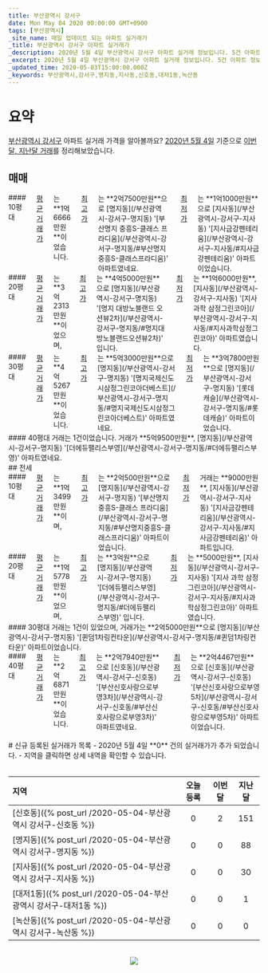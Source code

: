 ```yaml
---
title: 부산광역시 강서구
date: Mon May 04 2020 00:00:00 GMT+0900
tags: [부산광역시]
_site_name: 매일 업데이트 되는 아파트 실거래가
_title: 부산광역시 강서구 아파트 실거래가
_description: 2020년 5월 4일 부산광역시 강서구 아파트 실거래 정보입니다. 5건 아파트 정보가 있습니다.
_excerpt: 2020년 5월 4일 부산광역시 강서구 아파트 실거래 정보입니다. 5건 아파트 정보가 있습니다.
_updated_time: 2020-05-03T15:00:00.000Z
_keywords: 부산광역시,강서구,명지동,지사동,신호동,대저1동,녹산동
---
```



# 요약
<ins>부산광역시 강서구</ins> 아파트 실거래 가격을 알아볼까요? <ins>2020년 5월 4일</ins> 기준으로 <ins>이번달, 지난달 거래</ins>를 정리해보았습니다.

## 매매
<div class="container">
<div class="six columns" markdown="1">
#### 10평대
<ins>평균 거래가</ins>는 **1억6666만원**이었습니다. <ins>최고가</ins>는 **2억7500만원**으로 [명지동](/부산광역시-강서구-명지동) '[부산명지 중흥S-클래스 프라디움](/부산광역시-강서구-명지동/#부산명지중흥S-클래스프라디움)' 아파트였네요. <ins>최저가</ins>는 **1억1000만원**으로 [지사동](/부산광역시-강서구-지사동) '[지사금강펜테리움](/부산광역시-강서구-지사동/#지사금강펜테리움)' 아파트이었습니다.
</div>
<div class="six columns" markdown="1">
#### 20평대
<ins>평균 거래가</ins>는 **3억2313만원**이었으며, <ins>최고가</ins>는 **4억5000만원**으로 [명지동](/부산광역시-강서구-명지동) '[명지 대방노블랜드 오션뷰2차](/부산광역시-강서구-명지동/#명지대방노블랜드오션뷰2차)' 입니다. <ins>최저가</ins>는 **1억6000만원**, [지사동](/부산광역시-강서구-지사동) '[지사 과학 삼정그린코아](/부산광역시-강서구-지사동/#지사과학삼정그린코아)' 아파트였습니다.
</div>
</div>
<div class="container">
<div class="six columns" markdown="1">
#### 30평대
<ins>평균 거래가</ins>는 **4억5267만원**이었습니다. <ins>최고가</ins>는 **5억3000만원**으로 [명지동](/부산광역시-강서구-명지동) '[명지국제신도시삼정그린코아더베스트](/부산광역시-강서구-명지동/#명지국제신도시삼정그린코아더베스트)' 아파트였네요. <ins>최저가</ins>는 **3억7800만원**으로 [명지동](/부산광역시-강서구-명지동) '[롯데캐슬](/부산광역시-강서구-명지동/#롯데캐슬)' 아파트이었습니다.
</div>
<div class="six columns" markdown="1">
#### 40평대
거래는 1건이었습니다. 거래가 **5억9500만원**, [명지동](/부산광역시-강서구-명지동) '[더에듀팰리스부영](/부산광역시-강서구-명지동/#더에듀팰리스부영)' 아파트였네요.
</div>
</div>
## 전세
<div class="container">
<div class="six columns" markdown="1">
#### 10평대
<ins>평균 거래가</ins>는 **1억3499만원**이며, <ins>최고가</ins>는 **2억500만원**으로 [명지동](/부산광역시-강서구-명지동) '[부산명지 중흥S-클래스 프라디움](/부산광역시-강서구-명지동/#부산명지중흥S-클래스프라디움)' 아파트이었습니다. <ins>최저가</ins> 거래는 **9000만원**, [지사동](/부산광역시-강서구-지사동) '[지사금강펜테리움](/부산광역시-강서구-지사동/#지사금강펜테리움)' 아파트입니다.
</div>
<div class="six columns" markdown="1">
#### 20평대
<ins>평균 거래가</ins>는 **1억5778만원**이었으며, <ins>최고가</ins>는 **3억원**으로 [명지동](/부산광역시-강서구-명지동) '[더에듀팰리스부영](/부산광역시-강서구-명지동/#더에듀팰리스부영)' 입니다. <ins>최저가</ins>는 **5000만원**, [지사동](/부산광역시-강서구-지사동) '[지사 과학 삼정그린코아](/부산광역시-강서구-지사동/#지사과학삼정그린코아)' 아파트였습니다.
</div>
</div>
<div class="container">
<div class="six columns" markdown="1">
#### 30평대
거래는 1건이 있었으며, 거래가는 **2억5000만원**으로 [명지동](/부산광역시-강서구-명지동) '[퀸덤1차링컨타운](/부산광역시-강서구-명지동/#퀸덤1차링컨타운)' 아파트이었습니다.
</div>
<div class="six columns" markdown="1">
#### 40평대
<ins>평균 거래가</ins>는 **2억6871만원**이었습니다. <ins>최고가</ins>는 **2억7940만원**으로 [신호동](/부산광역시-강서구-신호동) '[부산신호사랑으로부영3차](/부산광역시-강서구-신호동/#부산신호사랑으로부영3차)' 아파트였네요. <ins>최저가</ins>는 **2억4467만원**으로 [신호동](/부산광역시-강서구-신호동) '[부산신호사랑으로부영5차](/부산광역시-강서구-신호동/#부산신호사랑으로부영5차)' 아파트이었습니다.
</div>
</div>


<br>
# 신규 등록된 실거래가 목록
- 2020년 5월 4일 **0** 건의 실거래가가 추가 되었습니다.
- 지역을 클릭하면 상세 내역을 확인할 수 있습니다.
<br><br>

| 지역 | 오늘 등록 | 이번달 | 지난달 |
|:---|:---:|:---:|:---:|
| [신호동]({% post_url /2020-05-04-부산광역시 강서구-신호동 %}) | 0 | 2 | 151|
| [명지동]({% post_url /2020-05-04-부산광역시 강서구-명지동 %}) | 0 | 0 | 88|
| [지사동]({% post_url /2020-05-04-부산광역시 강서구-지사동 %}) | 0 | 0 | 30|
| [대저1동]({% post_url /2020-05-04-부산광역시 강서구-대저1동 %}) | 0 | 0 | 1|
| [녹산동]({% post_url /2020-05-04-부산광역시 강서구-녹산동 %}) | 0 | 0 | 0|

<p align="center"><br><img src="https://via.placeholder.com/700x120"><br></p>
